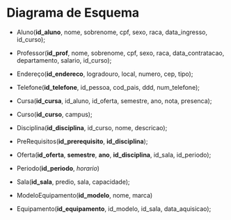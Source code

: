# Diagrama de Esquema

+ Aluno(**id_aluno**, nome, sobrenome, cpf, sexo, raca, data_ingresso, id_curso);

+ Professor(**id_prof**, nome, sobrenome, cpf, sexo, raca, data_contratacao, departamento, salario, id_curso);

+ Endereço(**id_endereco**, logradouro, local, numero, cep, tipo);

+ Telefone(**id_telefone**, id_pessoa, cod_pais, ddd, num_telefone);

+ Cursa(**id_cursa**, id_aluno, id_oferta, semestre, ano, nota, presenca);

[//]: <> (Parte de matheus a seguir)

+ Curso(**id_curso**, campus);

+ Disciplina(**id_disciplina**, id_curso, nome, descricao);

+ PreRequisitos(**id_prerequisito**, **id_disciplina**);

+ Oferta(**id_oferta**, **semestre**, **ano**, **id_disciplina**, id_sala, id_periodo);

+ Periodo(**id_periodo**, _horario_)

+ Sala(**id_sala**, predio, sala, capacidade);

+ ModeloEquipamento(**id_modelo**, nome, marca)

+ Equipamento(**id_equipamento**, id_modelo, id_sala, data_aquisicao);

